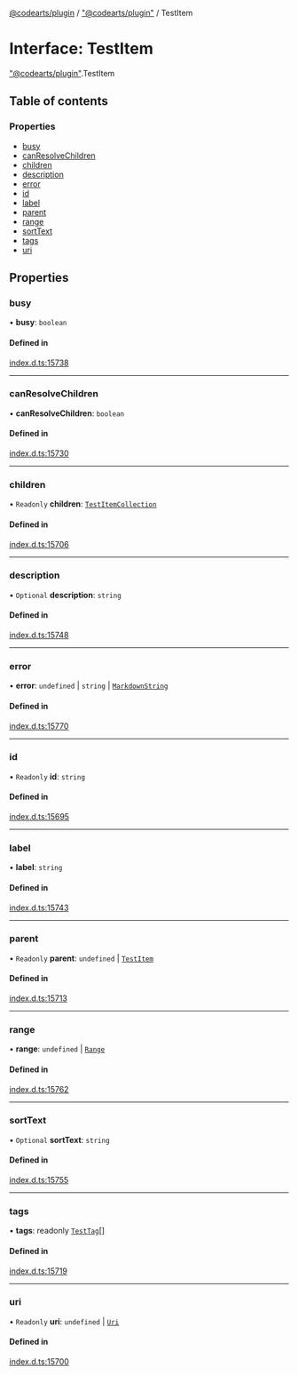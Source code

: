 [@codearts/plugin](../README.md) / ["@codearts/plugin"](../modules/_codearts_plugin_.md) / TestItem

# Interface: TestItem

["@codearts/plugin"](../modules/_codearts_plugin_.md).TestItem

## Table of contents

### Properties

- [busy](codearts_plugin_.TestItem.md#busy)
- [canResolveChildren](codearts_plugin_.TestItem.md#canresolvechildren)
- [children](codearts_plugin_.TestItem.md#children)
- [description](codearts_plugin_.TestItem.md#description)
- [error](codearts_plugin_.TestItem.md#error)
- [id](codearts_plugin_.TestItem.md#id)
- [label](codearts_plugin_.TestItem.md#label)
- [parent](codearts_plugin_.TestItem.md#parent)
- [range](codearts_plugin_.TestItem.md#range)
- [sortText](codearts_plugin_.TestItem.md#sorttext)
- [tags](codearts_plugin_.TestItem.md#tags)
- [uri](codearts_plugin_.TestItem.md#uri)

## Properties

### busy

• **busy**: `boolean`

#### Defined in

[index.d.ts:15738](https://github.com/huaweicloud/cloudide-plugin-api/blob/203b986/index.d.ts#L15738)

___

### canResolveChildren

• **canResolveChildren**: `boolean`

#### Defined in

[index.d.ts:15730](https://github.com/huaweicloud/cloudide-plugin-api/blob/203b986/index.d.ts#L15730)

___

### children

• `Readonly` **children**: [`TestItemCollection`](codearts_plugin_.TestItemCollection.md)

#### Defined in

[index.d.ts:15706](https://github.com/huaweicloud/cloudide-plugin-api/blob/203b986/index.d.ts#L15706)

___

### description

• `Optional` **description**: `string`

#### Defined in

[index.d.ts:15748](https://github.com/huaweicloud/cloudide-plugin-api/blob/203b986/index.d.ts#L15748)

___

### error

• **error**: `undefined` \| `string` \| [`MarkdownString`](../classes/codearts_plugin_.MarkdownString.md)

#### Defined in

[index.d.ts:15770](https://github.com/huaweicloud/cloudide-plugin-api/blob/203b986/index.d.ts#L15770)

___

### id

• `Readonly` **id**: `string`

#### Defined in

[index.d.ts:15695](https://github.com/huaweicloud/cloudide-plugin-api/blob/203b986/index.d.ts#L15695)

___

### label

• **label**: `string`

#### Defined in

[index.d.ts:15743](https://github.com/huaweicloud/cloudide-plugin-api/blob/203b986/index.d.ts#L15743)

___

### parent

• `Readonly` **parent**: `undefined` \| [`TestItem`](codearts_plugin_.TestItem.md)

#### Defined in

[index.d.ts:15713](https://github.com/huaweicloud/cloudide-plugin-api/blob/203b986/index.d.ts#L15713)

___

### range

• **range**: `undefined` \| [`Range`](../classes/codearts_plugin_.Range.md)

#### Defined in

[index.d.ts:15762](https://github.com/huaweicloud/cloudide-plugin-api/blob/203b986/index.d.ts#L15762)

___

### sortText

• `Optional` **sortText**: `string`

#### Defined in

[index.d.ts:15755](https://github.com/huaweicloud/cloudide-plugin-api/blob/203b986/index.d.ts#L15755)

___

### tags

• **tags**: readonly [`TestTag`](../classes/codearts_plugin_.TestTag.md)[]

#### Defined in

[index.d.ts:15719](https://github.com/huaweicloud/cloudide-plugin-api/blob/203b986/index.d.ts#L15719)

___

### uri

• `Readonly` **uri**: `undefined` \| [`Uri`](../classes/codearts_plugin_.Uri.md)

#### Defined in

[index.d.ts:15700](https://github.com/huaweicloud/cloudide-plugin-api/blob/203b986/index.d.ts#L15700)
